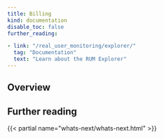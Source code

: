 ```yaml
---
title: Billing
kind: documentation
disable_toc: false
further_reading:

- link: "/real_user_monitoring/explorer/"
  tag: "Documentation"
  text: "Learn about the RUM Explorer"
---
```


## Overview

## Further reading

{{< partial name="whats-next/whats-next.html" >}}


